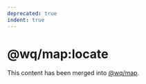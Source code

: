 ```yaml
---
deprecated: true
indent: true
---
```


@wq/map:locate
==============

This content has been merged into [@wq/map].

[@wq/map]: https://wq.io/docs/map-js
